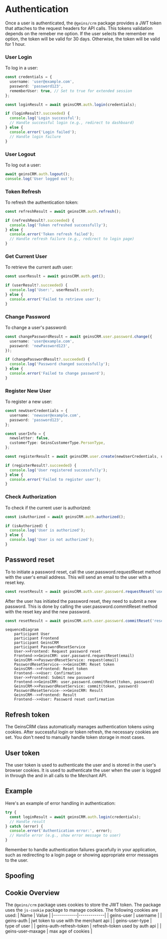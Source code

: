 # Authentication

Once a user is authenticated, the `@geins/crm` package provides a JWT token that attaches to the request headers for API calls. This tokens validation depends on the remeber me option. If the user selects the remember me option, the token will be valid for 30 days. Otherwise, the token will be valid for 1 hour.

### User Login

To log in a user:

```typescript
const credentials = {
  username: 'user@example.com',
  password: 'password123',
  rememberUser: true, // Set to true for extended session
};

const loginResult = await geinsCRM.auth.login(credentials);

if (loginResult?.succeeded) {
  console.log('Login successful');
  // Handle successful login (e.g., redirect to dashboard)
} else {
  console.error('Login failed');
  // Handle login failure
}
```

### User Logout

To log out a user:

```typescript
await geinsCRM.auth.logout();
console.log('User logged out');
```

### Token Refresh

To refresh the authentication token:

```typescript
const refreshResult = await geinsCRM.auth.refresh();

if (refreshResult?.succeeded) {
  console.log('Token refreshed successfully');
} else {
  console.error('Token refresh failed');
  // Handle refresh failure (e.g., redirect to login page)
}
```

### Get Current User

To retrieve the current auth user:

```typescript
const userResult = await geinsCRM.auth.get();

if (userResult?.succeeded) {
  console.log('User:', userResult.user);
} else {
  console.error('Failed to retrieve user');
}
```

### Change Password

To change a user's password:

```typescript
const changePasswordResult = await geinsCRM.user.password.change({
  username: 'user@example.com',
  password: 'newPassword123',
});

if (changePasswordResult?.succeeded) {
  console.log('Password changed successfully');
} else {
  console.error('Failed to change password');
}
```

### Register New User

To register a new user:

```typescript
const newUserCredentials = {
  username: 'newuser@example.com',
  password: 'password123',
};

const userInfo = {
  newsletter: false,
  customerType: GeinsCustomerType.PersonType,
};

const registerResult = await geinsCRM.user.create(newUserCredentials, userInfo);

if (registerResult?.succeeded) {
  console.log('User registered successfully');
} else {
  console.error('Failed to register user');
}
```

### Check Authorization

To check if the current user is authorized:

```typescript
const isAuthorized = await geinsCRM.auth.authorized();

if (isAuthorized) {
  console.log('User is authorized');
} else {
  console.log('User is not authorized');
}
```

## Password reset

To to initiate a password reset, call the user.password.requestReset method with the user's email address. This will send an email to the user with a reset key.

```typescript
const resetResult = await geinsCRM.auth.user.password.requestReset('user@example.com');
```

After the user has initiated the password reset, they need to submit a new password. This is done by calling the user.password.commitReset method with the reset key and the new password.

```typescript
const resetResult = await geinsCRM.auth.user.password.commitReset('reset-key', 'newPassword123');
```

```mermaid
sequenceDiagram
    participant User
    participant Frontend
    participant GeinsCRM
    participant PasswordResetService
    User->>Frontend: Request password reset
    Frontend->>GeinsCRM: user.password.requestReset(email)
    GeinsCRM->>PasswordResetService: request(email)
    PasswordResetService-->>GeinsCRM: Reset token
    GeinsCRM-->>Frontend: Reset token
    Frontend-->>User: Confirmation
    User->>Frontend: Submit new password
    Frontend->>GeinsCRM: user.password.commitReset(token, password)
    GeinsCRM->>PasswordResetService: commit(token, password)
    PasswordResetService-->>GeinsCRM: Result
    GeinsCRM-->>Frontend: Result
    Frontend-->>User: Password reset confirmation

```

## Refresh token

The GeinsCRM class automatically manages authentication tokens using cookies. After successful login or token refresh, the necessary cookies are set. You don't need to manually handle token storage in most cases.

## User token

The user token is used to authenticate the user and is stored in the user's browser cookies. It is used to authenticate the user when the user is logged in through the and in all calls to the Merchant API.

## Example

Here's an example of error handling in authentication:

```typescript
try {
  const loginResult = await geinsCRM.auth.login(credentials);
  // Handle result
} catch (error) {
  console.error('Authentication error:', error);
  // Handle error (e.g., show error message to user)
}
```

Remember to handle authentication failures gracefully in your application, such as redirecting to a login page or showing appropriate error messages to the user.

## Spoofing

## Cookie Overview

The `@geins/crm` package uses cookies to store the JWT token. The package uses the `js-cookie` package to manage cookies. The following cookies are used:
| Name | Value |
|------------|-------------|
| geins-user | username |
| geins-auth | jwt token to use with the merchant api |
| geins-user-type | type of user |
| geins-auth-refresh-token | refresh-token used by auth api |
| geins-user-maxage | max age of cookies |
